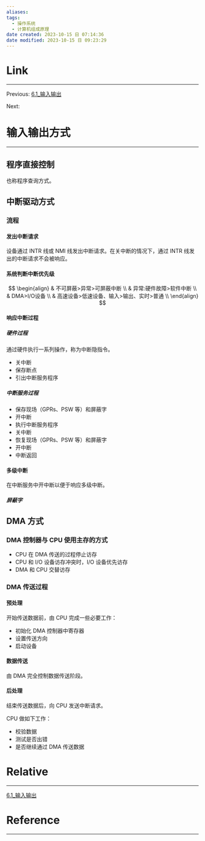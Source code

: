 ```yaml
---
aliases:
tags:
  - 操作系统
  - 计算机组成原理
date created: 2023-10-15 日 07:14:36
date modified: 2023-10-15 日 09:23:29
---
```


# Link

---

Previous: [6.1_输入输出](6.1_输入输出.md)

Next:

# 输入输出方式

---

## 程序直接控制

也称程序查询方式。

## 中断驱动方式

### 流程

#### 发出中断请求

设备通过 INTR 线或 NMI 线发出中断请求。在关中断的情况下，通过 INTR 线发出的中断请求不会被响应。

#### 系统判断中断优先级

$$
\begin{align}
& 不可屏蔽>异常>可屏蔽中断 \\
& 异常:硬件故障>软件中断 \\
& DMA>I/O设备 \\
& 高速设备>低速设备、输入>输出、实时>普通 \\
\end{align}
$$

#### 响应中断过程

##### 硬件过程

通过硬件执行一系列操作，称为中断隐指令。

- 关中断
- 保存断点
- 引出中断服务程序

##### 中断服务过程

- 保存现场（GPRs、PSW 等）和屏蔽字
- 开中断
- 执行中断服务程序
- 关中断
- 恢复现场（GPRs、PSW 等）和屏蔽字
- 开中断
- 中断返回

#### 多级中断

在中断服务中开中断以便于响应多级中断。

##### 屏蔽字

## DMA 方式

### DMA 控制器与 CPU 使用主存的方式

- CPU 在 DMA 传送的过程停止访存
- CPU 和 I/O 设备访存冲突时，I/O 设备优先访存
- DMA 和 CPU 交替访存

### DMA 传送过程

#### 预处理

开始传送数据前，由 CPU 完成一些必要工作：

- 初始化 DMA 控制器中寄存器
- 设置传送方向
- 启动设备

#### 数据传送

由 DMA 完全控制数据传送阶段。

#### 后处理

结束传送数据后，向 CPU 发送中断请求。

CPU 做如下工作：

- 校验数据
- 测试是否出错
- 是否继续通过 DMA 传送数据

# Relative

---

[6.1_输入输出](6.1_输入输出.md)

# Reference

---
